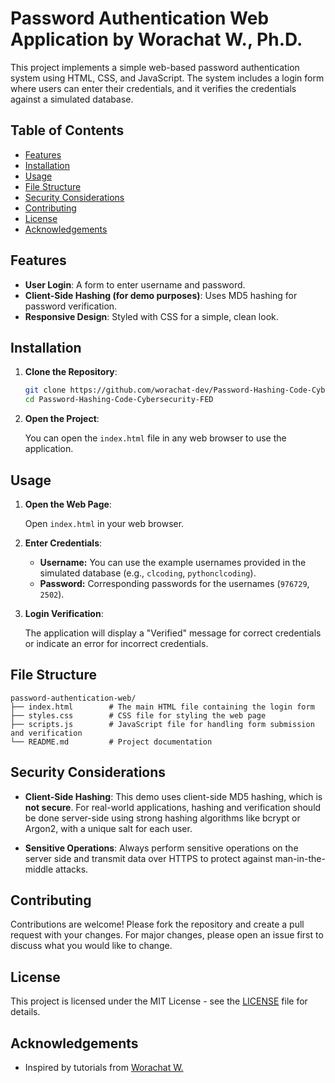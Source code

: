 # Password Authentication Web Application by Worachat W., Ph.D.

This project implements a simple web-based password authentication system using HTML, CSS, and JavaScript. The system includes a login form where users can enter their credentials, and it verifies the credentials against a simulated database.

## Table of Contents

- [Features](#features)
- [Installation](#installation)
- [Usage](#usage)
- [File Structure](#file-structure)
- [Security Considerations](#security-considerations)
- [Contributing](#contributing)
- [License](#license)
- [Acknowledgements](#acknowledgements)

## Features

- **User Login**: A form to enter username and password.
- **Client-Side Hashing (for demo purposes)**: Uses MD5 hashing for password verification.
- **Responsive Design**: Styled with CSS for a simple, clean look.

## Installation

1. **Clone the Repository**:

   ```bash
   git clone https://github.com/worachat-dev/Password-Hashing-Code-Cybersecurity-FED.git
   cd Password-Hashing-Code-Cybersecurity-FED
   ```

2. **Open the Project**:

   You can open the `index.html` file in any web browser to use the application.

## Usage

1. **Open the Web Page**:

   Open `index.html` in your web browser.

2. **Enter Credentials**:

   - **Username:** You can use the example usernames provided in the simulated database (e.g., `clcoding`, `pythonclcoding`).
   - **Password:** Corresponding passwords for the usernames (`976729`, `2502`).

3. **Login Verification**:

   The application will display a "Verified" message for correct credentials or indicate an error for incorrect credentials.

## File Structure

```
password-authentication-web/
├── index.html        # The main HTML file containing the login form
├── styles.css        # CSS file for styling the web page
├── scripts.js        # JavaScript file for handling form submission and verification
└── README.md         # Project documentation
```

## Security Considerations

- **Client-Side Hashing**: This demo uses client-side MD5 hashing, which is **not secure**. For real-world applications, hashing and verification should be done server-side using strong hashing algorithms like bcrypt or Argon2, with a unique salt for each user.

- **Sensitive Operations**: Always perform sensitive operations on the server side and transmit data over HTTPS to protect against man-in-the-middle attacks.

## Contributing

Contributions are welcome! Please fork the repository and create a pull request with your changes. For major changes, please open an issue first to discuss what you would like to change.

## License

This project is licensed under the MIT License - see the [LICENSE](LICENSE) file for details.

## Acknowledgements

- Inspired by tutorials from [Worachat W.](https://github.com/worachat-dev)
